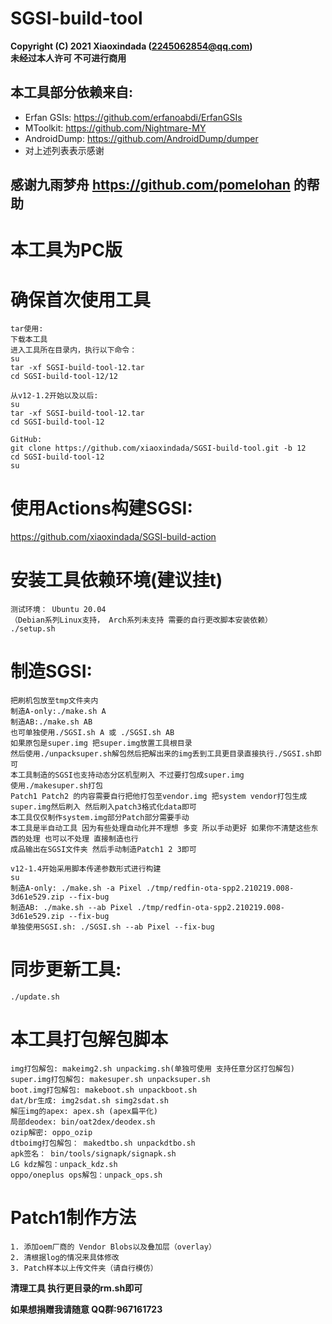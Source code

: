# SGSI-build-tool
**Copyright (C) 2021 Xiaoxindada (2245062854@qq.com)  
未经过本人许可 不可进行商用**
 
## 本工具部分依赖来自:  
* Erfan GSIs: https://github.com/erfanoabdi/ErfanGSIs  
* MToolkit: https://github.com/Nightmare-MY
* AndroidDump: https://github.com/AndroidDump/dumper
* 对上述列表表示感谢  

## 感谢九雨梦舟 https://github.com/pomelohan 的帮助  

# 本工具为PC版

# 确保首次使用工具
```
tar使用:  
下载本工具  
进入工具所在目录内，执行以下命令：  
su  
tar -xf SGSI-build-tool-12.tar  
cd SGSI-build-tool-12/12

从v12-1.2开始以及以后:
su  
tar -xf SGSI-build-tool-12.tar  
cd SGSI-build-tool-12
```

```
GitHub:  
git clone https://github.com/xiaoxindada/SGSI-build-tool.git -b 12
cd SGSI-build-tool-12
su
```

# 使用Actions构建SGSI:
https://github.com/xiaoxindada/SGSI-build-action


# 安装工具依赖环境(建议挂t)
```
测试环境： Ubuntu 20.04
（Debian系列Linux支持， Arch系列未支持 需要的自行更改脚本安装依赖）
./setup.sh  
```

# 制造SGSI:
```
把刷机包放至tmp文件夹内 
制造A-only:./make.sh A  
制造AB:./make.sh AB
也可单独使用./SGSI.sh A 或 ./SGSI.sh AB 
如果原包是super.img 把super.img放置工具根目录   
然后使用./unpacksuper.sh解包然后把解出来的img丢到工具更目录直接执行./SGSI.sh即可  
本工具制造的SGSI也支持动态分区机型刷入 不过要打包成super.img
使用./makesuper.sh打包
Patch1 Patch2 的内容需要自行把他打包至vendor.img 把system vendor打包生成super.img然后刷入 然后刷入patch3格式化data即可
本工具仅仅制作system.img部分Patch部分需要手动  
本工具是半自动工具 因为有些处理自动化并不理想 多变 所以手动更好 如果你不清楚这些东西的处理 也可以不处理 直接制造也行  
成品输出在SGSI文件夹 然后手动制造Patch1 2 3即可

v12-1.4开始采用脚本传递参数形式进行构建
su
制造A-only: ./make.sh -a Pixel ./tmp/redfin-ota-spp2.210219.008-3d61e529.zip --fix-bug
制造AB: ./make.sh --ab Pixel ./tmp/redfin-ota-spp2.210219.008-3d61e529.zip --fix-bug
单独使用SGSI.sh: ./SGSI.sh --ab Pixel --fix-bug
```

# 同步更新工具:
```  
./update.sh
```

# 本工具打包解包脚本
```
img打包解包: makeimg2.sh unpackimg.sh(单独可使用 支持任意分区打包解包)  
super.img打包解包: makesuper.sh unpacksuper.sh  
boot.img打包解包: makeboot.sh unpackboot.sh  
dat/br生成: img2sdat.sh simg2sdat.sh  
解压img的apex: apex.sh (apex扁平化)  
局部deodex: bin/oat2dex/deodex.sh  
ozip解密: oppo_ozip 
dtboimg打包解包： makedtbo.sh unpackdtbo.sh
apk签名： bin/tools/signapk/signapk.sh
LG kdz解包：unpack_kdz.sh
oppo/oneplus ops解包：unpack_ops.sh
```

# Patch1制作方法
```
1. 添加oem厂商的 Vendor Blobs以及叠加层（overlay）
2. 清根据log的情况来具体修改
3. Patch样本以上传文件夹（请自行模仿）
```

**清理工具 执行更目录的rm.sh即可**

**如果想捐赠我请随意 QQ群:967161723**
